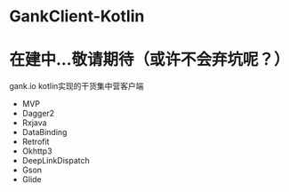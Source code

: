 # GankClient-Kotlin

# 在建中...敬请期待（或许不会弃坑呢？）

gank.io kotlin实现的干货集中营客户端

* MVP
* Dagger2
* Rxjava
* DataBinding
* Retrofit
* Okhttp3
* DeepLinkDispatch
* Gson
* Glide
